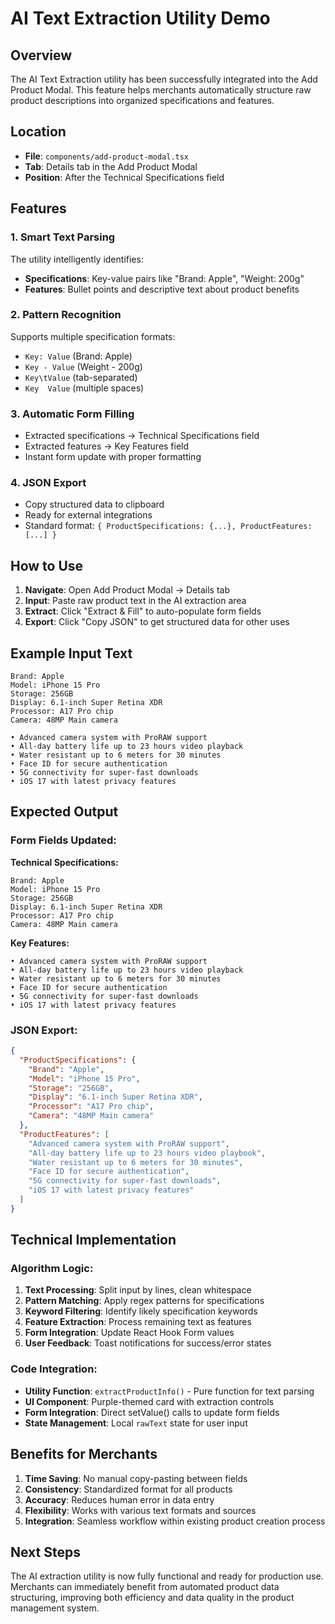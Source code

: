 # AI Text Extraction Utility Demo

## Overview
The AI Text Extraction utility has been successfully integrated into the Add Product Modal. This feature helps merchants automatically structure raw product descriptions into organized specifications and features.

## Location
- **File**: `components/add-product-modal.tsx`
- **Tab**: Details tab in the Add Product Modal
- **Position**: After the Technical Specifications field

## Features

### 1. Smart Text Parsing
The utility intelligently identifies:
- **Specifications**: Key-value pairs like "Brand: Apple", "Weight: 200g"
- **Features**: Bullet points and descriptive text about product benefits

### 2. Pattern Recognition
Supports multiple specification formats:
- `Key: Value` (Brand: Apple)
- `Key - Value` (Weight - 200g)  
- `Key\tValue` (tab-separated)
- `Key  Value` (multiple spaces)

### 3. Automatic Form Filling
- Extracted specifications → Technical Specifications field
- Extracted features → Key Features field
- Instant form update with proper formatting

### 4. JSON Export
- Copy structured data to clipboard
- Ready for external integrations
- Standard format: `{ ProductSpecifications: {...}, ProductFeatures: [...] }`

## How to Use

1. **Navigate**: Open Add Product Modal → Details tab
2. **Input**: Paste raw product text in the AI extraction area
3. **Extract**: Click "Extract & Fill" to auto-populate form fields
4. **Export**: Click "Copy JSON" to get structured data for other uses

## Example Input Text
```
Brand: Apple
Model: iPhone 15 Pro  
Storage: 256GB
Display: 6.1-inch Super Retina XDR
Processor: A17 Pro chip
Camera: 48MP Main camera

• Advanced camera system with ProRAW support
• All-day battery life up to 23 hours video playback  
• Water resistant up to 6 meters for 30 minutes
• Face ID for secure authentication
• 5G connectivity for super-fast downloads
• iOS 17 with latest privacy features
```

## Expected Output

### Form Fields Updated:
**Technical Specifications:**
```
Brand: Apple
Model: iPhone 15 Pro
Storage: 256GB
Display: 6.1-inch Super Retina XDR
Processor: A17 Pro chip
Camera: 48MP Main camera
```

**Key Features:**
```
• Advanced camera system with ProRAW support
• All-day battery life up to 23 hours video playback
• Water resistant up to 6 meters for 30 minutes
• Face ID for secure authentication
• 5G connectivity for super-fast downloads
• iOS 17 with latest privacy features
```

### JSON Export:
```json
{
  "ProductSpecifications": {
    "Brand": "Apple",
    "Model": "iPhone 15 Pro",
    "Storage": "256GB", 
    "Display": "6.1-inch Super Retina XDR",
    "Processor": "A17 Pro chip",
    "Camera": "48MP Main camera"
  },
  "ProductFeatures": [
    "Advanced camera system with ProRAW support",
    "All-day battery life up to 23 hours video playbook",
    "Water resistant up to 6 meters for 30 minutes", 
    "Face ID for secure authentication",
    "5G connectivity for super-fast downloads",
    "iOS 17 with latest privacy features"
  ]
}
```

## Technical Implementation

### Algorithm Logic:
1. **Text Processing**: Split input by lines, clean whitespace
2. **Pattern Matching**: Apply regex patterns for specifications
3. **Keyword Filtering**: Identify likely specification keywords
4. **Feature Extraction**: Process remaining text as features
5. **Form Integration**: Update React Hook Form values
6. **User Feedback**: Toast notifications for success/error states

### Code Integration:
- **Utility Function**: `extractProductInfo()` - Pure function for text parsing
- **UI Component**: Purple-themed card with extraction controls  
- **Form Integration**: Direct setValue() calls to update form fields
- **State Management**: Local `rawText` state for user input

## Benefits for Merchants

1. **Time Saving**: No manual copy-pasting between fields
2. **Consistency**: Standardized format for all products
3. **Accuracy**: Reduces human error in data entry
4. **Flexibility**: Works with various text formats and sources
5. **Integration**: Seamless workflow within existing product creation process

## Next Steps

The AI extraction utility is now fully functional and ready for production use. Merchants can immediately benefit from automated product data structuring, improving both efficiency and data quality in the product management system.